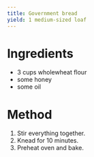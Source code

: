 ```yaml
---
title: Government bread
yield: 1 medium-sized loaf
---
```


# Ingredients
- 3 cups wholewheat flour
- some honey
- some oil

# Method
1. Stir everything together.
2. Knead for 10 minutes.
3. Preheat oven and bake.
